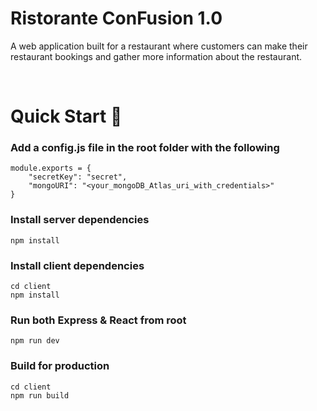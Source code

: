 # Ristorante ConFusion 1.0

A web application built for a restaurant where customers can make their
restaurant bookings and gather more information about the restaurant.

<br>

# Quick Start :rocket:

### Add a config.js file in the root folder with the following

```
module.exports = {
	"secretKey": "secret",
	"mongoURI": "<your_mongoDB_Atlas_uri_with_credentials>"
}
```

### Install server dependencies

```
npm install
```

### Install client dependencies

```
cd client
npm install
```

### Run both Express & React from root

```
npm run dev
```

### Build for production

```
cd client
npm run build
```
